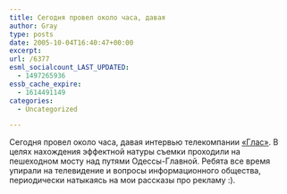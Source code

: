 ```yaml
---
title: Сегодня провел около часа, давая
author: Gray
type: posts
date: 2005-10-04T16:40:47+00:00
excerpt:
url: /6377
esml_socialcount_LAST_UPDATED:
  - 1497265936
essb_cache_expire:
  - 1614491149
categories:
  - Uncategorized

---
```








Сегодня провел около часа, давая интервью телекомпании <a href="http://www.glasweb.com/" target="_blank">&#171;Глас&#187;</a>. В целях нахождения эффектной натуры съемки проходили на пешеходном мосту над путями Одессы-Главной. Ребята все время упирали на телевидение и вопросы информационного общества, периодически натыкаясь на мои рассказы про рекламу :).